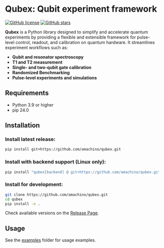 # Qubex: Qubit experiment framework

[![GitHub license](https://img.shields.io/github/license/amachino/qubex)](https://github.com/amachino/qubex/blob/main/LICENSE) 
[![GitHub stars](https://img.shields.io/github/stars/amachino/qubex)](https://github.com/amachino/qubex/stargazers) 

**Qubex** is a Python library designed to simplify and accelerate quantum experiments by providing a flexible and extensible framework for pulse-level control, readout, and calibration on quantum hardware. It streamlines experiment workflows such as:  

- **Qubit and resonator spectroscopy**
- **T1 and T2 measurement**
- **Single- and two-qubit gate calibration**
- **Randomized Benchmarking**  
- **Pulse-level experiments and simulations**


## Requirements
- Python 3.9 or higher  
- pip 24.0

## Installation

### Install latest release:
```bash
pip install git+https://github.com/amachino/qubex.git
```

### Install with backend support (Linux only):
```bash
pip install "qubex[backend] @ git+https://github.com/amachino/qubex.git"
```

### Install for development:
```bash
git clone https://github.com/amachino/qubex.git
cd qubex
pip install -e .
```

Check available versions on the [Release Page](https://github.com/amachino/qubex/releases).

## Usage
See the [examples](https://github.com/amachino/qubex/tree/main/docs/examples) folder for usage examples.

